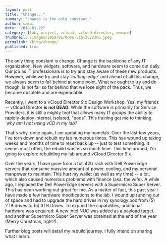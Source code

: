 ```yaml
---
layout: post
title: "Change..."
summary: "change is the only constant."
author: samui
date: "2018-01-22"
category: [lab, project, vcloud, vcloud-director, vmware]
thumbnail: /images/2018/01/home-lab-252x300.jpeg 
permalink: /blog/change/
published: true
---
```


The only thing constant is change. Change is the backbone of any IT organization. New widgets, software, and hardware seem to come out daily. Our job as IT professionals is to try and stay aware of these new products. However, while we try and stay _'cutting-edge'_ and ahead of all this change, we always seem to fall behind at some point. What we ought to try and do though, is not fall so far behind that we lose sight of the pack. Thus, we become obsolete and are expendable.

Recently, I went to a vCloud Director 9.x Design Workshop. Yes, my friends -- vCloud Director **is not DEAD**. While the software is primarily for Service Providers, it is still a mighty tool that allows many IT groups the ability to rapidly deploy internal, isolated, "pods". This training got me to thinking, _'why am I not using vCD in my lab?'_

That's why, once again, I am updating my homelab. Over the last few years, I've torn down and rebuilt my lab numerous times. This has wound up taking weeks and months of time to reset back up -- just to test something. It seems most often, the rebuild wastes so much time. This time around, I'm going to explore rebuilding my lab around vCloud Director 9.x.

Over the years, I have gone from a full 42U rack with Dell PowerEdge servers that consume massive amount of power, cooling, and my personal manpower to maintain. This hurt my wallet (as well as my time) -- a lot, which also caused numerous problems with finance (aka: the wife). A while ago, I replaced the Dell PowerEdge servers with a Supermicro Super Server. This has been working out great for me. As a matter of fact, this past year I have made a few hardware modifications to the lab. I wound up running out of space and had to upgrade the hard drives in my synology box from (5) 2TB drives to (5) 3TB Drives. To expand the capabilities, additional hardware was acquired: A new Intel NUC was added as a payload target, and another Supermicro Super Server was obtained at the end of the year (Merry Christmas, right?).

Further blog posts will detail my rebuild journey. I fully intend on sharing what I learn.
